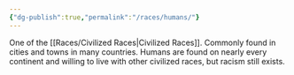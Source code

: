 ```yaml
---
{"dg-publish":true,"permalink":"/races/humans/"}
---
```


One of the [[Races/Civilized Races\|Civilized Races]]. Commonly found in cities and towns in many countries. Humans are found on nearly every continent and willing to live with other civilized races, but racism still exists.